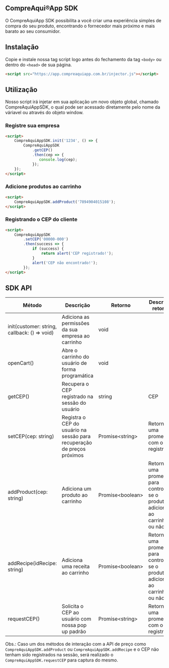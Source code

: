 ## CompreAqui®App SDK

O CompreAquiApp SDK possibilita a você criar uma experiência simples de compra do seu produto, encontrando o fornecedor mais próximo e mais barato ao seu consumidor.

## Instalação

Copie e instale nossa tag script logo antes do fechamento da tag `<body>` ou dentro do `<head>` de sua página.

```html
<script src="https://app.compreaquiapp.com.br/injector.js"></script>
```

## Utilização

Nosso script irá injetar em sua aplicação um novo objeto global, chamado CompreAquiAppSDK, o qual pode ser acessado diretamente pelo nome da váriavel ou através do objeto window.

### Registre sua empresa

```html
<script>
    CompreAquiAppSDK.init('1234', () => {
        CompreAquiAppSDK
            .getCEP()
            .then(cep => {
               console.log(cep);
            });
    });
</script>
```

### Adicione produtos ao carrinho

```html
<script>
    CompreAquiAppSDK.addProduct('7894904015108');
</script>
```

### Registrando o CEP do cliente

```html
<script>
    CompreAquiAppSDK
        .setCEP('00000-000')
        .then(success => {
            if (success) {
                return alert('CEP registrado!');
            }
            alert('CEP não encontrado!');
        });
</script>
```

## SDK API

| Método | Descrição | Retorno | Descrição retorno |
|--|--|--|--|
| init(customer: string, callback: () => void) | Adiciona as permissões da sua empresa ao carrinho | void |  |
| openCart() | Abre o carrinho do usuário de forma programática | void | |
| getCEP() | Recupera o CEP registrado na sessão do usuário | string | CEP |
| setCEP(cep: string) | Registra o CEP do usuário na sessão para recuperação de preços próximos | Promise\<string\> | Retorna uma promessa com o CEP registrado. |
| addProduct(cep: string) | Adiciona um produto ao carrinho | Promise\<boolean\> | Retorna uma promessa para controle se o produto foi adicionado ao carrinho ou não |
| addRecipe(idRecipe: string) | Adiciona uma receita ao carrinho | Promise\<boolean\> | Retorna uma promessa para controle se o produto foi adicionado ao carrinho ou não |
| requestCEP() | Solicita o CEP ao usuário com nossa pop up padrão | Promise\<string\> | Retorna uma promessa com o CEP registrado. |

Obs.: Caso um dos métodos de interação com a API de preço como `CompreAquiAppSDK.addProduct` ou `CompreAquiAppSDK.addRecipe` e o CEP não tenham sido registrados na sessão, será realizado o `CompreAquiAppSDK.requestCEP` para captura do mesmo.
